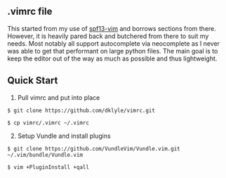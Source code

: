 ## .vimrc file
This started from my use of [spf13-vim] and borrows sections from there.
However, it is heavily pared back and butchered from there to suit my needs.
Most notably all support autocomplete via neocomplete as I never was able to
get that performant on large python files. The main goal is to keep the editor
out of the way as much as possible and thus lightweight.

## Quick Start

1. Pull vimrc and put into place

  `$ git clone https://github.com/dklyle/vimrc.git`

  `$ cp vimrc/.vimrc ~/.vimrc`

2. Setup Vundle and install plugins

  `$ git clone https://github.com/VundleVim/Vundle.vim.git ~/.vim/bundle/Vundle.vim`

  `$ vim +PluginInstall +qall`


[spf13-vim]:https://github.com/spf13/spf13-vim
